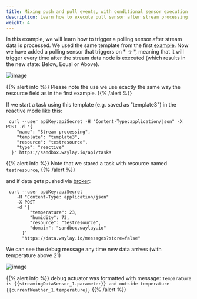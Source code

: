 ```yaml
---
title: Mixing push and pull events, with conditional sensor execution
description: Learn how to execute pull sensor after stream processing
weight: 4
---
```

In this example, we will learn how to trigger a polling sensor after stream data is processed. We used the same template from the first [example](/rule_patterns/stream_data_threshold_crossing/). Now we have added a polling sensor that triggers on * -> *, meaning that it will trigger every time after the stream data node is executed (which results in the new state: Below, Equal or Above). 


![image](/rules/push_pull1/mix_push_pull1_fig1.png)

{{% alert info %}}
Please note the use we use exactly the same way the resource field as in the first example.
{{% /alert %}}

If we start a task using this template (e.g. saved as "template3") in the reactive mode like this:
```
 curl --user apiKey:apiSecret -H "Content-Type:application/json" -X POST -d '{
    "name": "Stream processing",
    "template": "template3",
    "resource": "testresource",
    "type": "reactive"
  }' https://sandbox.waylay.io/api/tasks
 ```

{{% alert info %}}
Note that we stared a task with resource named `testresource`,
{{% /alert %}}

and if data gets pushed via [broker](/api/broker-and-storage/):

```
 curl --user apiKey:apiSecret 
    -H "Content-Type: application/json"
    -X POST  
    -d '{ 
         "temperature": 23, 
         "humidity": 73, 
         "resource": "testresource", 
         "domain": "sandbox.waylay.io"
      }'
      "https://data.waylay.io/messages?store=false"
 ```

We can see the debug message any time new data arrives (with temperature above 21)

![image](/rules/push_pull1/mix_push_pull1_fig2.png)

{{% alert info %}}
debug actuator was formatted with message:
`Temparature is {{streamingDataSensor_1.parameter}} and outside temperature {{currentWeather_1.temperature}}`
{{% /alert %}}

